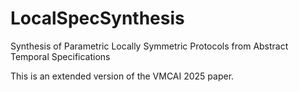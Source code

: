 # LocalSpecSynthesis
Synthesis of Parametric Locally Symmetric Protocols from Abstract Temporal Specifications

This is an extended version of the VMCAI 2025 paper. 
